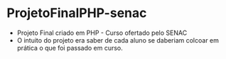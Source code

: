 # ProjetoFinalPHP-senac
- Projeto Final criado em PHP - Curso ofertado pelo SENAC
- O intuito do projeto era saber de cada  aluno se daberiam colcoar em prática o que foi passado em curso.

